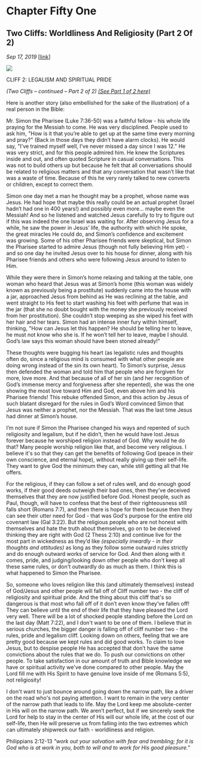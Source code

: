 # Chapter Fifty One
## Two Cliffs: Worldliness And Religiosity (Part 2 Of 2)
*Sep 17, 2019*
[[link](https://nccf.church/Blog.aspx?BlogID=137)] 

![](images/137.jpg)

CLIFF 2: LEGALISM AND SPIRITUAL PRIDE

*(Two Cliffs – continued – Part 2 of 2) [(See Part 1 of 2 here)](http://nccf.church/Blog.aspx?BlogID=136)*

Here is another story (also embellished for the sake of the illustration) of a real person in the Bible:

Mr. Simon the Pharisee (Luke 7:36-50) was a faithful fellow - his whole life praying for the Messiah to come. He was very disciplined. People used to ask him, "How is it that you’re able to get up at the same time every morning and pray?" (Back in those days they didn’t have alarm clocks). He would say, "I’ve trained myself well, I’ve never missed a day since I was 12." He was very strict, and for this people admired him. He knew the Scriptures inside and out, and often quoted Scripture in casual conversations. This was not to build others up but because he felt that all conversations should be related to religious matters and that any conversation that wasn’t like that was a waste of time. Because of this he very rarely talked to new converts or children, except to correct them.

Simon one day met a man he thought may be a prophet, whose name was Jesus. He had hope that maybe this really could be an actual prophet (Israel hadn’t had one in 400 years!) and possibly even more… maybe even the Messiah! And so he listened and watched Jesus carefully to try to figure out if this was indeed the one Israel was waiting for. After observing Jesus for a while, he saw the power in Jesus’ life, the authority with which He spoke, the great miracles He could do, and Simon’s confidence and excitement was growing. Some of his other Pharisee friends were skeptical, but Simon the Pharisee started to admire Jesus (though not fully believing Him yet) - and so one day he invited Jesus over to his house for dinner, along with his Pharisee friends and others who were following Jesus around to listen to Him.

While they were there in Simon’s home relaxing and talking at the table, one woman who heard that Jesus was at Simon’s home (this woman was widely known as previously being a prostitute) suddenly came into the house with a jar, approached Jesus from behind as He was reclining at the table, and went straight to His feet to start washing his feet with perfume that was in the jar (that she no doubt bought with the money she previously received from her prostitution). She couldn’t stop weeping as she wiped his feet with her hair and her tears. Simon had an intense inner fury within himself, thinking, "How can Jesus let this happen? He should be telling her to leave, he must not know who she is. If he won’t tell her to leave, maybe I should. God’s law says this woman should have been stoned already!"

These thoughts were bugging his heart (as legalistic rules and thoughts often do, since a religious mind is consumed with what other people are doing wrong instead of the sin its own heart). To Simon’s surprise, Jesus then defended the woman and told him that people who are forgiven for more, love more. And that because of all of her sin (and her recognition of God’s immense mercy and forgiveness after she repented), she was the one showing the most love toward Him and God, even above him and his Pharisee friends! This rebuke offended Simon, and this action by Jesus of such blatant disregard for the rules in God’s Word convinced Simon that Jesus was neither a prophet, nor the Messiah. That was the last time Jesus had dinner at Simon’s house.

I’m not sure if Simon the Pharisee changed his ways and repented of such religiosity and legalism, but if he didn’t, then he would have lost Jesus forever because he worshiped religion instead of God. Why would he do that? Many people worship religion like that, and become very religious. I believe it's so that they can get the benefits of following God (peace in their own conscience, and eternal hope), without really giving up their self-life. They want to give God the minimum they can, while still getting all that He offers.

For the religious, if they can follow a set of rules well, and do enough good works, if their good deeds outweigh their bad ones, then they’ve deceived themselves that they are now justified before God. Honest people, such as Paul, though, will have to confess that the best of their righteousness still falls short (Romans 7:7), and then there is hope for them because then they can see their utter need for God - that was God's purpose for the entire old covenant law (Gal 3:22). But the religious people who are not honest with themselves and hate the truth about themselves, go on to be deceived thinking they are right with God (2 Thess 2:10) and continue live for the most part in wickedness as they’d like *(especially inwardly - in their thoughts and attitudes)* as long as they follow some outward rules strictly and do enough outward works of service for God. And then along with it comes, pride, and judging/looking down other people who don’t keep all these same rules, or don't outwardly do as much as them. I think this is what happened to Simon the Pharisee.

So, someone who loves religion like this (and ultimately themselves) instead of God/Jesus and other people will fall off of Cliff number two - the cliff of religiosity and spiritual pride. And the thing about this cliff that's so dangerous is that most who fall off of it don’t even know they’ve fallen off! They can believe until the end of their life that they have pleased the Lord very well. There will be a lot of shocked people standing before the Lord on the last day (Matt 7:22), and I don't want to be one of them. I believe that in serious churches, the bigger danger is falling off of cliff number two - the rules, pride and legalism cliff. Looking down on others, feeling that we are pretty good because we kept rules and did good works. To claim to love Jesus, but to despise people He has accepted that don’t have the same convictions about the rules that we do. To push our convictions on other people. To take satisfaction in our amount of truth and Bible knowledge we have or spiritual activity we've done compared to other people. May the Lord fill me with His Spirit to have genuine love inside of me (Romans 5:5), not religiosity!

I don't want to just bounce around going down the narrow path, like a driver on the road who's not paying attention. I want to remain in the very center of the narrow path that leads to life. May the Lord keep me absolute-center in His will on the narrow path. We aren’t perfect, but if we sincerely seek the Lord for help to stay in the center of His will our whole life, at the cost of our self-life, then He will preserve us from falling into the two extremes which can ultimately shipwreck our faith - worldliness and religion.

Philippians 2:12-13 *"work out your salvation with fear and trembling; for it is God who is at work in you, both to will and to work for His good pleasure."*
